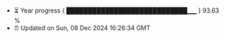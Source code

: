 - ⏳ Year progress { ████████████████████████████▁▁ } 93.63 %
- ⏰ Updated on Sun, 08 Dec 2024 16:26:34 GMT

